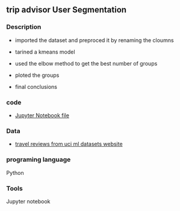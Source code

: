 ## trip advisor User Segmentation


### Description

- imported the dataset and preproced it by  renaming the cloumns

- tarined a kmeans model

- used the elbow method to get the best number of groups

- ploted the groups

- final conclusions


### code
- [Jupyter Notebook file](https://github.com/Eduardosilvafilho/trip_advisor_recomendetion/blob/master/tripadvisor_users.ipynb)

### Data

- [travel reviews from uci ml datasets website](https://archive.ics.uci.edu/ml/datasets/Travel+Reviews)

### programing language
Python

### Tools
Jupyter notebook
